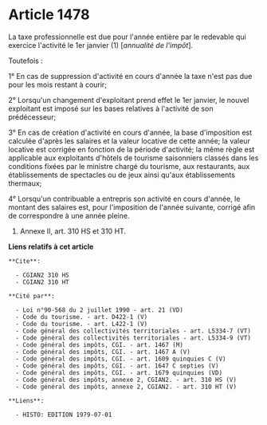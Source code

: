 # Article 1478

La taxe professionnelle est due pour l'année entière par le redevable qui exercice l'activité le 1er janvier (1) [*annualité
de l'impôt*].

Toutefois :

1° En cas de suppression d'activité en cours d'année la taxe n'est pas due pour les mois restant à courir;

2° Lorsqu'un changement d'exploitant prend effet le 1er janvier, le nouvel exploitant est imposé sur les bases relatives à
l'activité de son prédécesseur;

3° En cas de création d'activité en cours d'année, la base d'imposition est calculée d'après les salaires et la valeur
locative de cette année; la valeur locative est corrigée en fonction de la période d'activité; la même règle est applicable
aux exploitants d'hôtels de tourisme saisonniers classés dans les conditions fixées par le ministre chargé du tourisme, aux
restaurants, aux établissements de spectacles ou de jeux ainsi qu'aux établissements thermaux;

4° Lorsqu'un contribuable a entrepris son activité en cours d'année, le montant des salaires est, pour l'imposition de
l'année suivante, corrigé afin de correspondre à une année pleine.

1)  Annexe II, art. 310 HS et 310 HT.

**Liens relatifs à cet article**

	**Cite**:

	  - CGIAN2 310 HS
	  - CGIAN2 310 HT

	**Cité par**:

	  - Loi n°90-568 du 2 juillet 1990 - art. 21 (VD)
	  - Code du tourisme. - art. D422-1 (V)
	  - Code du tourisme. - art. L422-1 (V)
	  - Code général des collectivités territoriales - art. L5334-7 (VT)
	  - Code général des collectivités territoriales - art. L5334-9 (VT)
	  - Code général des impôts, CGI. - art. 1467 (M)
	  - Code général des impôts, CGI. - art. 1467 A (V)
	  - Code général des impôts, CGI. - art. 1609 quinquies C (V)
	  - Code général des impôts, CGI. - art. 1647 C septies (V)
	  - Code général des impôts, CGI. - art. 1679 quinquies (VD)
	  - Code général des impôts, annexe 2, CGIAN2. - art. 310 HS (V)
	  - Code général des impôts, annexe 2, CGIAN2. - art. 310 HT (V)

	**Liens**:

	  - HISTO: EDITION 1979-07-01
